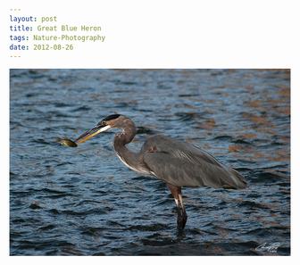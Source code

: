 ```yaml
---
layout: post
title: Great Blue Heron
tags: Nature-Photography
date: 2012-08-26
---
```

<img class="img_center" src="/images/heron_fish_spear.jpg" alt="Great Blue Heron spearing a fish, Canon EOS 10D 200mm f/5.6 1/125th" />


